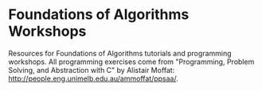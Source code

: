 # Foundations of Algorithms Workshops
Resources for Foundations of Algorithms tutorials and programming workshops. All programming exercises come from "Programming, Problem Solving, and Abstraction with C" by Alistair Moffat: http://people.eng.unimelb.edu.au/ammoffat/ppsaa/.

